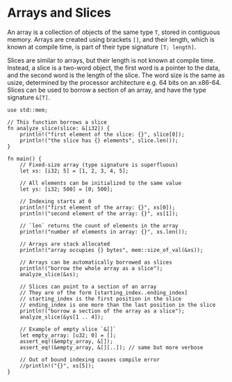 # Arrays and Slices

An array is a collection of objects of the same type `T`, stored in contiguous
memory. Arrays are created using brackets `[]`, and their length, which is known
at compile time, is part of their type signature `[T; length]`.

Slices are similar to arrays, but their length is not known at compile time.
Instead, a slice is a two-word object, the first word is a pointer to the data,
and the second word is the length of the slice. The word size is the same as
usize, determined by the processor architecture e.g. 64 bits on an x86-64.
Slices can be used to borrow a section of an array, and have the type signature
`&[T]`.

```rust,editable,ignore,mdbook-runnable
use std::mem;

// This function borrows a slice
fn analyze_slice(slice: &[i32]) {
    println!("first element of the slice: {}", slice[0]);
    println!("the slice has {} elements", slice.len());
}

fn main() {
    // Fixed-size array (type signature is superfluous)
    let xs: [i32; 5] = [1, 2, 3, 4, 5];

    // All elements can be initialized to the same value
    let ys: [i32; 500] = [0; 500];

    // Indexing starts at 0
    println!("first element of the array: {}", xs[0]);
    println!("second element of the array: {}", xs[1]);

    // `len` returns the count of elements in the array
    println!("number of elements in array: {}", xs.len());

    // Arrays are stack allocated
    println!("array occupies {} bytes", mem::size_of_val(&xs));

    // Arrays can be automatically borrowed as slices
    println!("borrow the whole array as a slice");
    analyze_slice(&xs);

    // Slices can point to a section of an array
    // They are of the form [starting_index..ending_index]
    // starting_index is the first position in the slice
    // ending_index is one more than the last position in the slice
    println!("borrow a section of the array as a slice");
    analyze_slice(&ys[1 .. 4]);

    // Example of empty slice `&[]`
    let empty_array: [u32; 0] = [];
    assert_eq!(&empty_array, &[]);
    assert_eq!(&empty_array, &[][..]); // same but more verbose

    // Out of bound indexing causes compile error
    //println!("{}", xs[5]);
}
```
